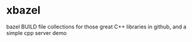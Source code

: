 # xbazel
bazel BUILD file collections for those great C++  libraries in github, and a simple cpp server demo
